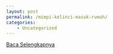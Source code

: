 ```yaml
---
layout: post
permalink: /mimpi-kelinci-masuk-rumah/
categories:
    - Uncategorized
---
```


[Baca Selengkapnya](/07)